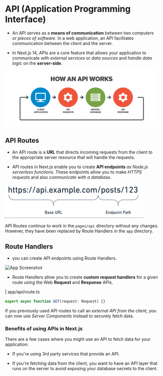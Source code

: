 # API (Application Programming Interface)

* An API serves as a **means of communication** between *two computers or pieces of software*. In a web application, an API facilitates communication between the client and the server.

* In Next.js 14, APIs are a core feature that allows your application to communicate with *external services* or *data sources* and *handle data logic* on the **server-side**. 

![App Screenshot](/step17_api/public/api_1.png)


## API Routes 

* An API route is a **URL** that directs incoming requests from the client to the appropriate server resource that will handle the requests.

* API routes in Next.js enable you to create **API endpoints** *as Node.js serverless functions*. These endpoints allow you to make *HTTPS requests* and also *communicate with a database*.

![App Screenshot](/step17_api/public/api_2.png)

API Routes continue to work in the `pages/api` directory without any changes. However, they have been replaced by Route Handlers in the `app` directory.

## Route Handlers

* you can create API endpoints using Route Handlers.

![App Screenshot](/step17_api/public/api_3.avif)

* Route Handlers allow you to create **custom request handlers** for a given route using the Web **Request** and **Response** APIs.

| app/api/route.ts
``` typescript
export async function GET(request: Request) {}
```

 If you previously used API routes to call an *external API from the client*, you can now use *Server Components* instead to securely fetch data.

### Benefits of using APIs in Next.js

There are a few cases where you might use an API to fetch data for your application:

- If you're using 3rd party services that provide an API.

- If you're fetching data from the client, you want to have an API layer that runs on the server to avoid exposing your database secrets to the client.





